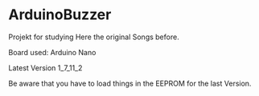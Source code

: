 # ArduinoBuzzer
Projekt for studying
Here the original Songs before.

Board used: Arduino Nano

Latest Version 1_7_11_2

Be aware that you have to load things in the EEPROM for the last Version.
